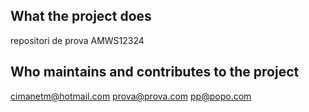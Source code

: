 ## What the project does
repositori de prova AMWS12324
## Who maintains and contributes to the project
cimanetm@hotmail.com
prova@prova.com
pp@popo.com
